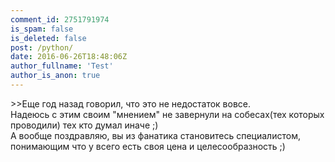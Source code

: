 ```yaml
---
comment_id: 2751791974
is_spam: false
is_deleted: false
post: /python/
date: 2016-06-26T18:48:06Z
author_fullname: 'Test'
author_is_anon: true
---
```


<p>&gt;&gt;Еще год назад говорил, что это не недостаток вовсе. <br>Надеюсь с этим своим "мнением" не завернули на собесах(тех которых проводили) тех кто думал иначе ;)<br>А вообще поздравляю, вы из фанатика становитесь специалистом, понимающим что у всего есть своя цена и целесообразность ;)</p>
